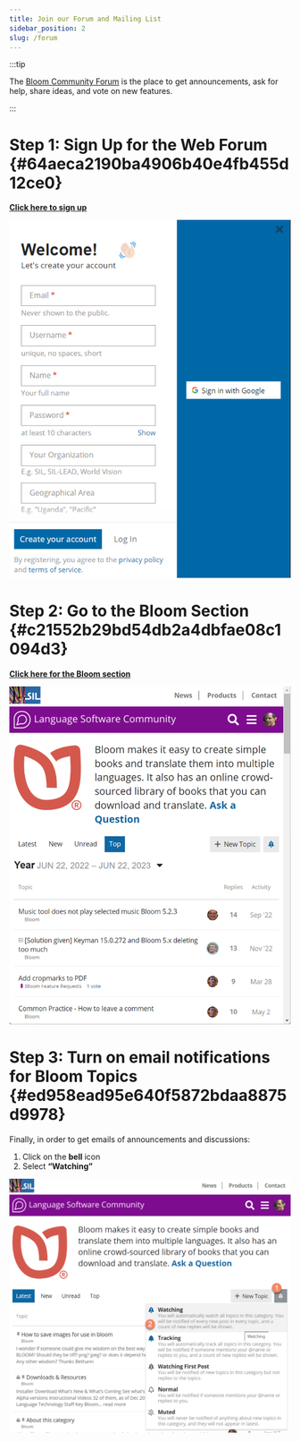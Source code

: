 ```yaml
---
title: Join our Forum and Mailing List
sidebar_position: 2
slug: /forum
---
```




:::tip

The [Bloom Community Forum](https://community.software.sil.org/c/bloom/5) is the place to get announcements, ask for help, share ideas, and vote on new features.

:::




# Step 1: Sign Up for the Web Forum {#64aeca2190ba4906b40e4fb455d12ce0}


<div class='notion-row'>
<div class='notion-column' style={{width: 'calc((100% - (min(32px, 4vw) * 1)) * 0.5)'}}>


[**Click here to sign up**](https://community.software.sil.org/signup)



</div><div className='notion-spacer'></div>

<div class='notion-column' style={{width: 'calc((100% - (min(32px, 4vw) * 1)) * 0.5)'}}>


![](./forum.33d250db-0808-47fb-8925-def8e49d2031.png)


</div><div className='notion-spacer'></div>
</div>


# Step 2: Go to the Bloom Section {#c21552b29bd54db2a4dbfae08c1094d3}


<div class='notion-row'>
<div class='notion-column' style={{width: 'calc((100% - (min(32px, 4vw) * 1)) * 0.5)'}}>


[**Click here for the Bloom section**](https://community.software.sil.org/c/bloom)


</div><div className='notion-spacer'></div>

<div class='notion-column' style={{width: 'calc((100% - (min(32px, 4vw) * 1)) * 0.5)'}}>


![](./forum.acb64f8f-23f7-4fde-8b99-6354b17e9916.png)


</div><div className='notion-spacer'></div>
</div>


# Step 3: Turn on email notifications for Bloom Topics {#ed958ead95e640f5872bdaa8875d9978}


Finally, in order to get emails of announcements and discussions:

1. Click on the **bell** icon
2. Select **“Watching”**

![](./forum.66a14672-3d96-4797-9232-6b865e5471f4.png)

